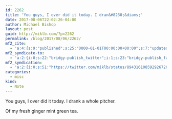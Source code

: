 ```yaml
---
id: 2262
title: 'You guys, I over did it today. I dran&#8230;&diams;'
date: 2017-08-06T22:02:26-04:00
author: Michael Bishop
layout: post
guid: http://miklb.com/?p=2262
permalink: /blog/2017/08/06/2262/
mf2_cite:
  - 'a:4:{s:9:"published";s:25:"0000-01-01T00:00:00+00:00";s:7:"updated";s:25:"0000-01-01T00:00:00+00:00";s:8:"category";a:1:{i:0;s:0:"";}s:6:"author";a:0:{}}'
mf2_syndicate-to:
  - 'a:2:{i:0;s:22:"bridgy-publish_twitter";i:1;s:23:"bridgy-publish_facebook";}'
mf2_syndication:
  - 'a:2:{i:0;s:51:"https://twitter.com/miklb/status/894316108592926720";i:1;s:66:"https://www.facebook.com/10154408911669162/posts/10155853233874162";}'
categories:
  - misc
kind:
  - Note
---
```

You guys, I over did it today. I drank a whole pitcher.


Of my fresh ginger mint green tea.